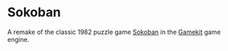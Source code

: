 # Sokoban

A remake of the classic 1982 puzzle game [Sokoban](https://en.wikipedia.org/wiki/Sokoban) in
the [Gamekit](https://github.com/kwameopareasiedu/gamekit) game engine.


